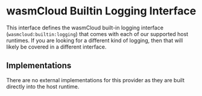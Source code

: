 # wasmCloud Builtin Logging Interface
This interface defines the wasmCloud built-in logging interface (`wasmcloud:builtin:logging`) that comes with each of our supported host runtimes. If you are looking for a different kind of logging, then that will likely be covered in a different interface.

## Implementations

There are no external implementations for this provider as they are built directly into the host runtime.